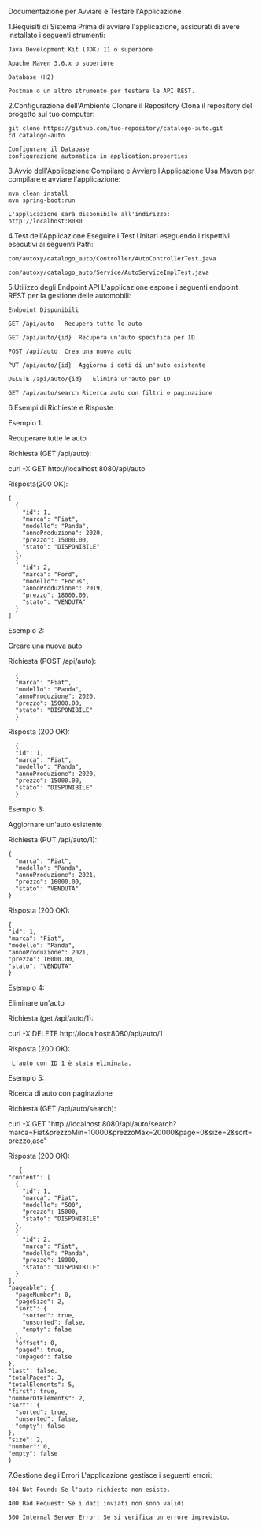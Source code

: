 Documentazione per Avviare e Testare l'Applicazione

1.Requisiti di Sistema
    Prima di avviare l'applicazione, assicurati di avere installato i seguenti strumenti:
  
    Java Development Kit (JDK) 11 o superiore
  
    Apache Maven 3.6.x o superiore
  
    Database (H2)
  
    Postman o un altro strumento per testare le API REST.

2.Configurazione dell'Ambiente
    Clonare il Repository
    Clona il repository del progetto sul tuo computer:
  
    git clone https://github.com/tuo-repository/catalogo-auto.git
    cd catalogo-auto
  
    Configurare il Database
    configurazione automatica in application.properties

3.Avvio dell'Applicazione 
    Compilare e Avviare l'Applicazione
    Usa Maven per compilare e avviare l'applicazione:
  
    mvn clean install
    mvn spring-boot:run
  
    L'applicazione sarà disponibile all'indirizzo:
    http://localhost:8080

4.Test dell'Applicazione
    Eseguire i Test Unitari
    eseguendo i rispettivi esecutivi ai seguenti Path:
  
    com/autoxy/catalogo_auto/Controller/AutoControllerTest.java
  
    com/autoxy/catalogo_auto/Service/AutoServiceImplTest.java

5.Utilizzo degli Endpoint API
    L'applicazione espone i seguenti endpoint REST per la gestione delle automobili:
  
    Endpoint Disponibili
  
    GET /api/auto	Recupera tutte le auto
  
    GET /api/auto/{id}	Recupera un'auto specifica per ID
  
    POST /api/auto	Crea una nuova auto
  
    PUT /api/auto/{id}	Aggiorna i dati di un'auto esistente
  
    DELETE /api/auto/{id}	Elimina un'auto per ID
  
    GET /api/auto/search Ricerca auto con filtri e paginazione

6.Esempi di Richieste e Risposte
    
  Esempio 1: 
  
  Recuperare tutte le auto
  
  Richiesta (GET /api/auto):
  
  curl -X GET http://localhost:8080/api/auto

   Risposta(200 OK):
  
    [
      {
        "id": 1,
        "marca": "Fiat",
        "modello": "Panda",
        "annoProduzione": 2020,
        "prezzo": 15000.00,
        "stato": "DISPONIBILE"
      },
      {
        "id": 2,
        "marca": "Ford",
        "modello": "Focus",
        "annoProduzione": 2019,
        "prezzo": 18000.00,
        "stato": "VENDUTA"
      }
    ]
    
   Esempio 2: 
   
  Creare una nuova auto
  
  Richiesta (POST /api/auto):
    
      {
      "marca": "Fiat",
      "modello": "Panda",
      "annoProduzione": 2020,
      "prezzo": 15000.00,
      "stato": "DISPONIBILE"
      }
    
  Risposta (200 OK):
  
      {
      "id": 1,
      "marca": "Fiat",
      "modello": "Panda",
      "annoProduzione": 2020,
      "prezzo": 15000.00,
      "stato": "DISPONIBILE"
      }

  Esempio 3: 
  
  Aggiornare un'auto esistente
  
  Richiesta (PUT /api/auto/1):
    
    {
      "marca": "Fiat",
      "modello": "Panda",
      "annoProduzione": 2021,
      "prezzo": 16000.00,
      "stato": "VENDUTA"
    }
      
  Risposta (200 OK):
  
    {
    "id": 1,
    "marca": "Fiat",
    "modello": "Panda",
    "annoProduzione": 2021,
    "prezzo": 16000.00,
    "stato": "VENDUTA"
    }

  Esempio 4: 
  
  Eliminare un'auto
  
  Richiesta (get  /api/auto/1):
  
  curl -X DELETE http://localhost:8080/api/auto/1
      
  Risposta (200 OK):
    
     L'auto con ID 1 è stata eliminata.

  Esempio 5: 
  
  Ricerca di auto con paginazione
  
  Richiesta (GET  /api/auto/search):
  
  curl -X GET "http://localhost:8080/api/auto/search?marca=Fiat&prezzoMin=10000&prezzoMax=20000&page=0&size=2&sort=prezzo,asc"
      
  Risposta (200 OK):
    
       {
    "content": [
      {
        "id": 1,
        "marca": "Fiat",
        "modello": "500",
        "prezzo": 15000,
        "stato": "DISPONIBILE"
      },
      {
        "id": 2,
        "marca": "Fiat",
        "modello": "Panda",
        "prezzo": 18000,
        "stato": "DISPONIBILE"
      }
    ],
    "pageable": {
      "pageNumber": 0,
      "pageSize": 2,
      "sort": {
        "sorted": true,
        "unsorted": false,
        "empty": false
      },
      "offset": 0,
      "paged": true,
      "unpaged": false
    },
    "last": false,
    "totalPages": 3,
    "totalElements": 5,
    "first": true,
    "numberOfElements": 2,
    "sort": {
      "sorted": true,
      "unsorted": false,
      "empty": false
    },
    "size": 2,
    "number": 0,
    "empty": false
    }
  
7.Gestione degli Errori
    L'applicazione gestisce i seguenti errori:
  
    404 Not Found: Se l'auto richiesta non esiste.
  
    400 Bad Request: Se i dati inviati non sono validi.
  
    500 Internal Server Error: Se si verifica un errore imprevisto.
